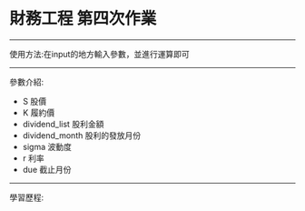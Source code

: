 # 財務工程 第四次作業
---
使用方法:在input的地方輸入參數，並進行運算即可  

---
參數介紹:
- S               股價
- K               履約價
- dividend_list   股利金額
- dividend_month  股利的發放月份
- sigma           波動度
- r               利率
- due             截止月份

---
學習歷程:
